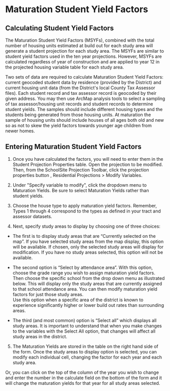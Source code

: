 # Maturation Student Yield Factors
## Calculating Student Yield Factors

The Maturation Student Yield Factors (MSYFs), combined with the total number of housing units estimated
at build out for each study area will generate a student projection for each study area.  The MSYFs are
similar to student yield factors used in the ten year projections. However, MSYFs are calculated 
regardless of year of construction and are applied to year 12  in the projected housing variable table
for each study area.

 

Two sets of data are required to calculate Maturation Student Yield Factors: current geocoded student 
data by residence (provided by the District) and current housing unit data (from the District's local
County Tax Assessor files).  Each student record and tax assessor record is geocoded by their given
address.  You may then use ArcMap analysis tools to select a sampling of tax assessor/housing unit 
records and student records to determine student yields.  The samples should include different housing
types and the students being generated from those housing units. At maturation the sample of housing 
units should include houses of all ages both old and new so as not to skew the yield factors towards 
younger age children from newer homes.

## Entering Maturation Student Yield Factors
1. Once you have calculated the factors, you will need to enter them in the Student Projection Properties
 table.  Open the projection to be modified. Then, from the SchoolSite Projection Toolbar, click the 
 projection properties button , Residential Projections > Modify Variables.


2. Under "Specify variable to modify", click the dropdown menu to Maturation Yields. Be sure to select Maturation Yields rather than student yields.

3. Choose the house type to apply maturation yield factors.  Remember, Types 1 through 4 correspond to the types as defined in your tract and assessor datasets.

4. Next, specify study areas to display by choosing one of three choices:  

* The first is to display study areas that are “Currently selected on the map”.  If you have selected study areas from the map display, this option will be available.
If chosen, only the selected study areas will display for modification.  If you have no study areas selected, this option will not be available.  

* The second option is “Select by attendance area”.  With this option, choose the grade range you wish to assign maturation yield factors. Then choose the specific school from the drop down menu as 
illustrated below.  This will display only the study areas that are currently assigned to that school attendance area. You can then modify maturation yield factors for just those study areas.  
Use this option when a specific area of the district is known to experience significantly higher or lower build out rates than surrounding areas.

* The third (and most common) option is “Select all” which displays all study areas.  It is important to understand that when you make changes to the variables with the Select All option,
that changes will affect all study areas in the district.

5. The Maturation Yields are stored in the table on the right hand side of the form.  Once the study areas to display option is selected, you can modify each individual cell, 
changing the factor for each year and each study area.  

Or, you can click on the top of the column of the year you wish to change and enter the number in the calculate field on the bottom of the form and it will change the maturation yields for that year for all study areas selected.
